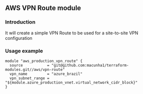 ## AWS VPN Route module

### Introduction

It will create a simple VPN Route to be used for a site-to-site VPN configuration

### Usage example

```hcl
module "aws_production_vpn_route" {
  source           = "git@github.com:macunha1/terraform-modules.git//aws/vpn-route"
  vpn_name         = "azure_brazil"
  vpn_subnet_range = "${module.azure_production_vnet.virtual_network_cidr_block}"
}
```
